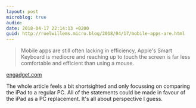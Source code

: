 ```yaml
---
layout: post
microblog: true
audio: 
date: 2018-04-17 22:14:13 +0200
guid: http://roelwillems.micro.blog/2018/04/17/mobile-apps-are.html
---
```

> Mobile apps are still often lacking in efficiency, Apple's Smart Keyboard is mediocre and reaching up to touch the screen is far less comfortable and efficient than using a mouse. 

[engadget.com](https://www.engadget.com/2018/04/12/ipad-laptop-replacement/)

The whole article feels a bit shortsighted and only focussing on comparing the iPad to a regular PC. All of the statements could be made in favour of the iPad as a PC replacement. It's all about perspective I guess.
